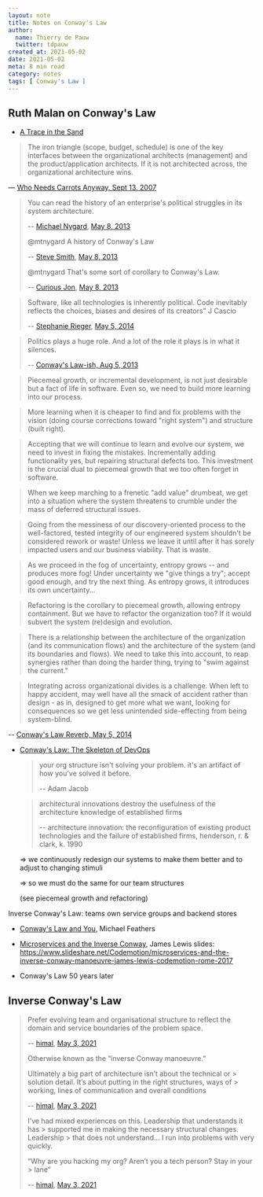 ```yaml
---
layout: note
title: Notes on Conway's Law
author:
  name: Thierry de Pauw
  twitter: tdpauw
created_at: 2021-05-02
date: 2021-05-02
meta: 8 min read
category: notes
tags: [ Conway's Law ]
---
```


## Ruth Malan on Conway's Law

- [A Trace in the Sand](https://www.ruthmalan.com/Journal/2014/2014JournalMay.htm)

> The iron triangle (scope, budget, schedule) is one of the key interfaces between the organizational architects (management) and the product/application architects. If it is not architected across, the organizational architecture wins.

— [Who Needs Carrots Anyway, Sept 13, 2007](https://web.archive.org/web/20180929084027/http://www.ruthmalan.com/Journal/2007/2007JournalSeptember.htm#Who_Needs_Carrots)

> You can read the history of an enterprise's political struggles in its system architecture.
>
> -- [Michael Nygard](https://twitter.com/mtnygard), [May 8, 2013](https://twitter.com/mtnygard/status/332131878830211073)
>
> @mtnygard A history of Conway's Law
>
> -- [Steve Smith](https://twitter.com/SteveSmith_Tech), [May 8, 2013](https://twitter.com/SteveSmith_Tech/status/332146069221810176)
>
> @mtnygard That's some sort of corollary to Conway's Law.
>
> -- [Curious Jon](https://twitter.com/jmbroad), [May 8, 2013](https://twitter.com/jmbroad/status/332132484902948866)


> Software, like all technologies is inherently political. Code inevitably reflects the choices, biases and desires of its creators" J Cascio
>
> -- [Stephanie Rieger](https://twitter.com/stephanierieger/status/463328024591478784?s=20), [May 5, 2014](https://twitter.com/stephanierieger/status/463328024591478784?s=20)

> Politics plays a huge role. And a lot of the role it plays is in what it silences.
>
> -- [Conway's Law-ish, Aug 5, 2013](https://web.archive.org/web/20200621234405/http://www.ruthmalan.com:80/Journal/2013/2013JournalMay.htm#Conways_Law_ish)


> Piecemeal growth, or incremental development, is not just desirable but a fact of life in software. Even so, we need to build more learning into our process.

> More learning when it is cheaper to find and fix problems with the vision (doing course corrections toward "right system") and structure (built right).

> Accepting that we will continue to learn and evolve our system, we need to invest in fixing the mistakes. Incrementally adding functionality yes, but repairing structural defects too. This investment is the crucial dual to piecemeal growth that we too often forget in software.

> When we keep marching to a frenetic "add value" drumbeat, we get into a situation where the system threatens to crumble under the mass of deferred structural issues.

> Going from the messiness of our discovery-oriented process to the well-factored, tested integrity of our engineered system shouldn't be considered rework or waste! Unless we leave it until after it has sorely impacted users and our business viability. That is waste.

> As we proceed in the fog of uncertainty, entropy grows -- and produces more fog! Under uncertainty we "give things a try"; accept good enough, and try the next thing. As entropy grows, it introduces its own uncertainty...

> Refactoring is the corollary to piecemeal growth, allowing entropy containment. But we have to refactor the organization too? If it would subvert the system (re)design and evolution.

> There is a relationship between the architecture of the organization (and its communication flows) and the architecture of the system (and its boundaries and flows). We need to take this into account, to reap synergies rather than doing the harder thing, trying to "swim against the current."

> Integrating across organizational divides is a challenge. When left to happy accident, may well have all the smack of accident rather than design - as in, designed to get more what we want, looking for consequences so we get less unintended side-effecting from being system-blind.

-- [Conway's Law Reverb, May 5, 2014](https://www.ruthmalan.com/Journal/2014/2014JournalMay.htm)

- [Conway's Law: The Skeleton of DevOps](https://www.slideshare.net/danslimmon/conways-law-the-skeleton-of-devops)

   > your org structure isn't solving your problem.
   > it's an artifact of how you've solved it before.
   >
   > -- Adam Jacob

   > architectural innovations destroy the usefulness of the architecture knowledge of established firms
   >
   > -- architecture innovation: the reconfiguration of existing product technologies and the failure of established firms, henderson, r. & clark, k. 1990

   => we continuously redesign our systems to make them better and to adjust to changing stimuli

   => so we must do the same for our team structures

   (see piecemeal growth and refactoring)

Inverse Conway's Law: teams own service groups and backend stores

- [Conway's Law and You](https://www.youtube.com/watch?v=odJ8esf2h6E), Michael Feathers
- [Microservices and the Inverse Conway](https://www.youtube.com/watch?v=uamh7xppO3E), James Lewis
  slides: https://www.slideshare.net/Codemotion/microservices-and-the-inverse-conway-manoeuvre-james-lewis-codemotion-rome-2017

- Conway's Law 50 years later

## Inverse Conway's Law

> Prefer evolving team and organisational structure to reflect the domain and service boundaries of the problem space.
>
> -- [himal](https://twitter.com/HimalMandalia), [May 3, 2021](https://twitter.com/HimalMandalia/status/1389118556235776003)
>
> Otherwise known as the “inverse Conway manoeuvre.”
>
> Ultimately a big part of architecture isn’t about the technical or > solution detail. It’s about putting in the right structures, ways of > working, lines of communication and overall conditions
>
> -- [himal](https://twitter.com/HimalMandalia), [May 3, 2021](https://twitter.com/HimalMandalia/status/1389119305145634816)
>
> I’ve had mixed experiences on this. Leadership that understands it has > supported me in making the necessary structural changes. Leadership > that does not understand... I run into problems with very quickly.
>
> “Why are you hacking my org? Aren’t you a tech person? Stay in your > lane”
>
> -- [himal](https://twitter.com/HimalMandalia), [May 3, 2021](https://twitter.com/HimalMandalia/status/1389124875047088129)
